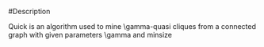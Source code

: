 #Description

Quick is an algorithm used to mine \gamma-quasi cliques from a connected graph with given parameters \gamma and minsize

